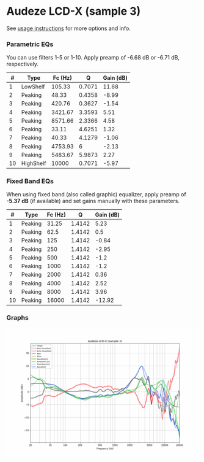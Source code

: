 # Audeze LCD-X (sample 3)
See [usage instructions](https://github.com/jaakkopasanen/AutoEq#usage) for more options and info.

### Parametric EQs
You can use filters 1-5 or 1-10. Apply preamp of -6.68 dB or -6.71 dB, respectively.

|   # | Type      |   Fc (Hz) |      Q |   Gain (dB) |
|-----|-----------|-----------|--------|-------------|
|   1 | LowShelf  |    105.33 | 0.7071 |       11.68 |
|   2 | Peaking   |     48.33 | 0.4358 |       -8.99 |
|   3 | Peaking   |    420.76 | 0.3627 |       -1.54 |
|   4 | Peaking   |   3421.67 | 3.3593 |        5.51 |
|   5 | Peaking   |   8571.66 | 2.3366 |        4.58 |
|   6 | Peaking   |     33.11 | 4.6251 |        1.32 |
|   7 | Peaking   |     40.33 | 4.1279 |       -1.06 |
|   8 | Peaking   |   4753.93 | 6      |       -2.13 |
|   9 | Peaking   |   5483.67 | 5.9873 |        2.27 |
|  10 | HighShelf |  10000    | 0.7071 |       -5.97 |

### Fixed Band EQs
When using fixed band (also called graphic) equalizer, apply preamp of **-5.37 dB** (if available) and set gains manually with these parameters.

|   # | Type    |   Fc (Hz) |      Q |   Gain (dB) |
|-----|---------|-----------|--------|-------------|
|   1 | Peaking |     31.25 | 1.4142 |        5.23 |
|   2 | Peaking |     62.5  | 1.4142 |        0.5  |
|   3 | Peaking |    125    | 1.4142 |       -0.84 |
|   4 | Peaking |    250    | 1.4142 |       -2.95 |
|   5 | Peaking |    500    | 1.4142 |       -1.2  |
|   6 | Peaking |   1000    | 1.4142 |       -1.2  |
|   7 | Peaking |   2000    | 1.4142 |        0.36 |
|   8 | Peaking |   4000    | 1.4142 |        2.52 |
|   9 | Peaking |   8000    | 1.4142 |        3.96 |
|  10 | Peaking |  16000    | 1.4142 |      -12.92 |

### Graphs
![](./Audeze%20LCD-X%20(sample%203).png)
